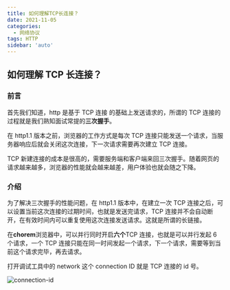 ```yaml
---
title: 如何理解TCP长连接？
date: 2021-11-05
categories:
  - 网络协议
tags: HTTP
sidebar: 'auto'
---
```


## 如何理解 TCP 长连接？

### 前言

首先我们知道，http 是基于 TCP 连接 的基础上发送请求的，所谓的 TCP 连接的过程就是我们熟知面试常提的**三次握手**。

在 http1.1 版本之前，浏览器的工作方式是每次 TCP 连接只能发送一个请求，当服务器响应后就会关闭这次连接，下一次请求需要再次建立 TCP 连接。

TCP 新建连接的成本是很高的，需要服务端和客户端来回三次握手。随着网页的请求越来越多，浏览器的性能就会越来越差，用户体验也就会随之下降。

### 介绍

为了解决三次握手的性能问题，在 http1.1 版本中，在建立一次 TCP 连接之后，可以设置当前这次连接的过期时间，也就是发送完请求，TCP 连接并不会自动断开，在有效时间内可以重复使用这次连接发送请求。这就是所谓的长链接。

在**chorem**浏览器中，可以并行同时开启**六个**TCP 连接，也就是可以并行发起 6 个请求，一个 TCP 连接只能在同一时间发起一个请求，下一个请求，需要等到当前这个请求完毕，再去请求。

打开调试工具中的 network 这个 connection ID 就是 TCP 连接的 id 号。

<img :src="$withBase('/img/connection-id.png')"  alt="connection-id" />
